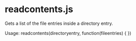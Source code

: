 # readcontents.js
Gets a list of the file entries inside a directory entry.

Usage: readcontents(directoryentry, function(fileentries) { })
